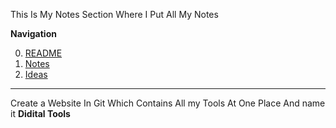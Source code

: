 This Is My Notes Section Where I Put All My Notes


**Navigation**

0. [README](https://github.com/AndyAad/rb/blob/main/README.md)
1. [Notes](https://github.com/AndyAad/rb/blob/main/Notes.md)
2. [Ideas](https://github.com/AndyAad/rb/blob/main/Ideas.md)
------------------------------------------------------------------

Create a Website In Git Which Contains All my Tools At One Place
And name it **Didital Tools**
